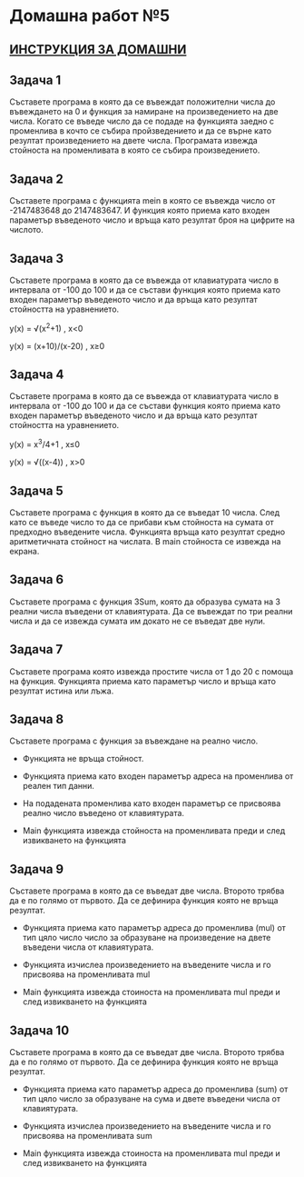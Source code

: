 # Домашна работ №5

## [ИНСТРУКЦИЯ ЗА ДОМАШНИ](README.md)

## Задача 1

Съставете програма в която да се въвеждат положителни числа до въвеждането на 0 и функция за намиране на произведението на две числа. Когато се въведе число да се подаде на функцията заедно с променлива в кочто се събира пройзведението и да се върне като резултат произведението на двете числа. Програмата извежда стойноста на променливата в която се събира произведението.

## Задача 2

Съставете програма с функцията mein в която се въвежда число от -2147483648 до 2147483647. И функция която приема като входен параметър въведеното число и връща като резултат броя на цифрите на числото.

## Задача 3

Съставете програма в която да се въвежда от клавиатурата число в интервала от -100 до 100 и да се състави функция която приема като входен параметър въведеното число и да връща като резултат стойността на уравнението.


y(x) = √(x<sup>2</sup>+1) , x<0

y(x) = (x+10)/(x-20) , x≥0


## Задача 4

Съставете програма в която да се въвежда от клавиатурата число в интервала от -100 до 100 и да се състави функция която приема като входен параметър въведеното число и да връща като резултат стойността на уравнението.

y(x) = x<sup>3</sup>/4+1 , x≤0

y(x) = √((x-4)) , x>0

## Задача 5

Съставете програма с функция в която да се въведат 10 числа. След като се въведe число то да се прибави към стойноста на сумата от предходно въведените числа. Функцията връща като резултат средно аритметичната стойност на числата. В main стойноста се извежда на екрана.

## Задача 6

Съставете програма с функция 3Sum, която да образува сумата на 3 реални числа въведени от клавиятурата. Да се въвеждат по три реални числа и да се извежда сумата им докато не се въведат две нули.

## Задача 7

Съставете програма която извежда простите числа от 1 до 20 с помоща на функция. Функцията приема като параметър число и връща като резултат истина или лъжа.

## Задача 8

Съставете програма с функция за въвеждане на реално число. 

- Функцията не връща стойност. 

- Функцията приема като входен параметър адреса на променлива от реален тип данни.

- На подадената променлива като входен параметър се присвоява реално число въведено от клавиятурата.

- Main функцията извежда стойноста на променливата преди и след извикването на функцията 

## Задача 9

Съставете програма в която да се въведат две числа. Второто трябва да е по голямо от първото. Да се дефинира функция която не връща резултат. 

- Функцията приема като параметър адреса до променлива (mul) от тип цяло число число за образуване на произведение на двете въведени числа от клавиятурата. 

- Функцията изчислеа произведението на въведените числа и го присвоява на променливата mul

- Main функцията извежда стоиноста на променливата mul преди и след извикването на функцията 

## Задача 10

Съставете програма в която да се въведат две числа. Второто трябва да е по голямо от първото. Да се дефинира функция която не връща резултат. 

- Функцията приема като параметър адреса до променлива (sum) от тип цяло число за образуване на сума и двете въведени числа от клавиятурата. 

- Функцията изчислеа произведението на въведените числа и го присвоява на променливата sum

- Main функцията извежда стоиноста на променливата mul преди и след извикването на функцията 


